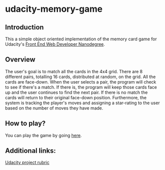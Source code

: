 # udacity-memory-game

## Introduction
This a simple object oriented implementation of the memory card game for Udacity's [Front End Web Developer Nanodegree](https://www.udacity.com/course/front-end-web-developer-nanodegree--nd001). 

## Overview
The user's goal is to match all the cards in the 4x4 grid. There are 8 different pairs, totalling 16 cards, distributed at random, on the grid. All the cards are face-down. When the user selects a pair, the program will check to see if there's a match. If there is, the program will keep those cards face up and the user continues to find the next pair. If there is no match the cards will return to their original face-down position. Furthermore, the system is tracking the player's moves and assigning a star-rating to the user based on the number of moves they have made.

## How to play?
You can play the game by going [here](http://www.saarimzaman.com/udacity-memory-game/).

## Additional links:
[Udacity project rubric](https://review.udacity.com/#!/rubrics/591/view)

